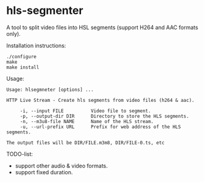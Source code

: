 # hls-segmenter
A tool to split video files into HSL segments (support H264 and AAC formats only).

Installation instructions:
```
./configure
make
make install
```

Usage:
```
Usage: hlsegmneter [options] ...

HTTP Live Stream - Create hls segments from video files (h264 & aac).

     -i, --input FILE          Video file to segment.
     -p, --output-dir DIR      Directory to store the HLS segments.
     -n, --m3u8-file NAME      Name of the HLS stream.
     -u, --url-prefix URL      Prefix for web address of the HLS segments.
     
The output files will be DIR/FILE.m3m8, DIR/FILE-0.ts, etc

```

TODO-list:
 - support other audio & video formats.
 - support fixed duration.
